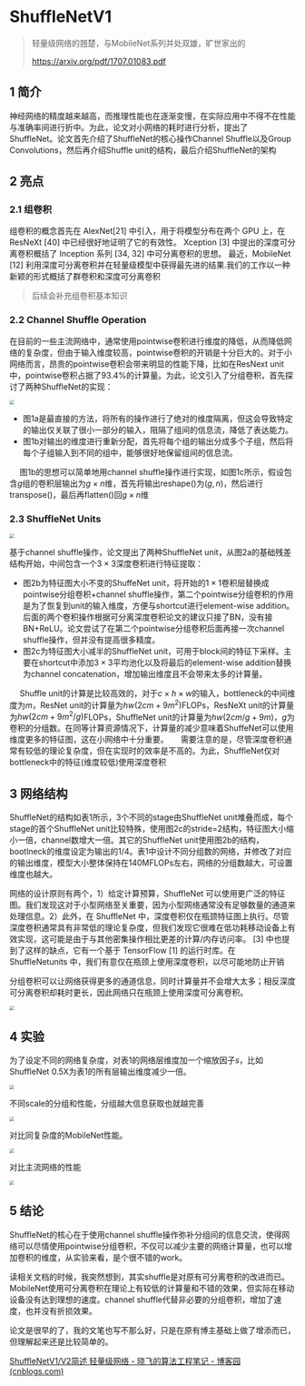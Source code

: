 <head>
	<style type="text/css">h1:first-child {display:none;}</style>
	<script type="text/javascript" src="https://cdn.mathjax.org/mathjax/latest/MathJax.js?config=TeX-AMS-MML_HTMLorMML"></script>
  <script type="text/x-mathjax-config">
        MathJax.Hub.Config({
            tex2jax: {
            skipTags: ['script', 'noscript', 'style', 'textarea', 'pre'],
            inlineMath: [['$', '$'], ['\\(', '\\)']]
            }
        });
  </script>
</head>

# ShuffleNetV1

> 轻量级网络的翘楚，与MobileNet系列并处双雄，旷世家出的
>
> https://arxiv.org/pdf/1707.01083.pdf

## 1 简介

神经网络的精度越来越高，而推理性能也在逐渐变慢，在实际应用中不得不在性能与准确率间进行折中。为此，论文对小网络的耗时进行分析，提出了ShuffleNet。论文首先介绍了ShuffleNet的核心操作Channel Shuffle以及Group Convolutions，然后再介绍Shuffle unit的结构，最后介绍ShuffleNet的架构

## 2 亮点

### 2.1 组卷积

组卷积的概念首先在 AlexNet[21] 中引入，用于将模型分布在两个 GPU 上，在 ResNeXt [40] 中已经很好地证明了它的有效性。 Xception [3] 中提出的深度可分离卷积概括了 Inception 系列 [34, 32] 中可分离卷积的思想。 最近，MobileNet [12] 利用深度可分离卷积并在轻量级模型中获得最先进的结果.我们的工作以一种新颖的形式概括了群卷积和深度可分离卷积

> 后续会补充组卷积基本知识

### 2.2 Channel Shuffle Operation

在目前的一些主流网络中，通常使用pointwise卷积进行维度的降低，从而降低网络的复杂度，但由于输入维度较高，pointwise卷积的开销是十分巨大的。对于小网络而言，昂贵的pointwise卷积会带来明显的性能下降，比如在ResNext unit中，pointwise卷积占据了93.4%的计算量。为此，论文引入了分组卷积，首先探讨了两种ShuffleNet的实现：

<img src="https://gcore.jsdelivr.net/gh/lblbk/picgo/work/shufflenetv1-fig1.png" style="zoom:50%;" />

- 图1a是最直接的方法，将所有的操作进行了绝对的维度隔离，但这会导致特定的输出仅关联了很小一部分的输入，阻隔了组间的信息流，降低了表达能力。
- 图1b对输出的维度进行重新分配，首先将每个组的输出分成多个子组，然后将每个子组输入到不同的组中，能够很好地保留组间的信息流。

  图1b的思想可以简单地用channel shuffle操作进行实现，如图1c所示，假设包含$g$组的卷积层输出为$g\times n$维，首先将输出reshape()为$(g, n)$，然后进行transpose()，最后再flatten()回$g\times n$维

### 2.3 ShuffleNet Units

<img src="https://gcore.jsdelivr.net/gh/lblbk/picgo/work/shufflenetv1-fig2.png" style="zoom:50%;" />

基于channel shuffle操作，论文提出了两种ShuffleNet unit，从图2a的基础残差结构开始，中间包含一个$3\times 3$深度卷积进行特征提取：

- 图2b为特征图大小不变的ShuffeNet unit，将开始的$1\times 1$卷积层替换成pointwise分组卷积+channel shuffle操作，第二个pointwise分组卷积的作用是为了恢复到unit的输入维度，方便与shortcut进行element-wise addition。后面的两个卷积操作根据可分离深度卷积论文的建议只接了BN，没有接BN+ReLU。论文尝试了在第二个pointwise分组卷积后面再接一次channel shuffle操作，但并没有提高很多精度。
- 图2c为特征图大小减半的ShuffleNet unit，可用于block间的特征下采样。主要在shortcut中添加$3\times 3$平均池化以及将最后的element-wise addition替换为channel concatenation，增加输出维度且不会带来太多的计算量。

  Shuffle unit的计算是比较高效的，对于$c\times h\times w$的输入，bottleneck的中间维度为$m$，ResNet unit的计算量为$hw(2cm + 9m^2)$FLOPs，ResNeXt unit的计算量为$hw(2cm+9m^2/g)$FLOPs，ShuffleNet unit的计算量为$hw(2cm/g + 9m)$，$g$为卷积的分组数。在同等计算资源情况下，计算量的减少意味着ShuffeNet可以使用维度更多的特征图，这在小网络中十分重要。
  需要注意的是，尽管深度卷积通常有较低的理论复杂度，但在实现时的效率是不高的。为此，ShuffleNet仅对bottleneck中的特征(维度较低)使用深度卷积

## 3 网络结构

ShuffleNet的结构如表1所示，3个不同的stage由ShuffleNet unit堆叠而成，每个stage的首个ShuffleNet unit比较特殊，使用图2c的stride=2结构，特征图大小缩小一倍，channel数增大一倍。其它的ShuffleNet unit使用图2b的结构，bootlneck的维度设定为输出的$1/4$。表1中设计不同分组数的网络，并修改了对应的输出维度，模型大小整体保持在140MFLOPs左右，网络的分组数越大，可设置维度也越大。

网络的设计原则有两个，1）给定计算预算，ShuffleNet 可以使用更广泛的特征图。我们发现这对于小型网络至关重要，因为小型网络通常没有足够数量的通道来处理信息。2）此外，在 ShuffleNet 中，深度卷积仅在瓶颈特征图上执行。尽管深度卷积通常具有非常低的理论复杂度，但我们发现它很难在低功耗移动设备上有效实现，这可能是由于与其他密集操作相比更差的计算/内存访问率。 [3] 中也提到了这样的缺点，它有一个基于 TensorFlow [1] 的运行时库。在 ShuffleNetunits 中，我们有意仅在瓶颈上使用深度卷积，以尽可能地防止开销

分组卷积可以让网络获得更多的通道信息，同时计算量并不会增大太多；相反深度可分离卷积却耗时更长，因此网络只在瓶颈上使用深度可分离卷积。

<img src="https://gcore.jsdelivr.net/gh/lblbk/picgo/work/shufflenetv1-tab1.png" style="zoom:50%;" />

## 4 实验

为了设定不同的网络复杂度，对表1的网络层维度加一个缩放因子$s$，比如ShuffleNet 0.5X为表1的所有层输出维度减少一倍。

<img src="https://gcore.jsdelivr.net/gh/lblbk/picgo/work/shufflenetv1-tab2.png" style="zoom:50%;" />

不同scale的分组和性能，分组越大信息获取也就越完善

<img src="https://gcore.jsdelivr.net/gh/lblbk/picgo/work/shufflenetv1-tab3.png" style="zoom:50%;" />

对比同复杂度的MobileNet性能。

<img src="https://gcore.jsdelivr.net/gh/lblbk/picgo/work/shufflenetv1-tab5.png" style="zoom:50%;" />

对比主流网络的性能

<img src="https://gcore.jsdelivr.net/gh/lblbk/picgo/work/shufflenetv1-tab6.png" style="zoom:50%;" />

## 5 结论

ShuffleNet的核心在于使用channel shuffle操作弥补分组间的信息交流，使得网络可以尽情使用pointwise分组卷积，不仅可以减少主要的网络计算量，也可以增加卷积的维度，从实验来看，是个很不错的work。

读相关文档的时候，我突然想到，其实shuffle是对原有可分离卷积的改进而已。MobileNet使用可分离卷积在理论上有较低的计算量和不错的效果，但实际在移动设备没有达到理想的速度。channel shuffle代替非必要的分组卷积，增加了速度，也并没有折损效果。

论文是很早的了，我的文笔也写不那么好，只是在原有博主基础上做了增添而已，但理解起来还是比较简单的。

[ShuffleNetV1/V2简述 轻量级网络 - 晓飞的算法工程笔记 - 博客园 (cnblogs.com)](https://www.cnblogs.com/VincentLee/p/13253536.html)